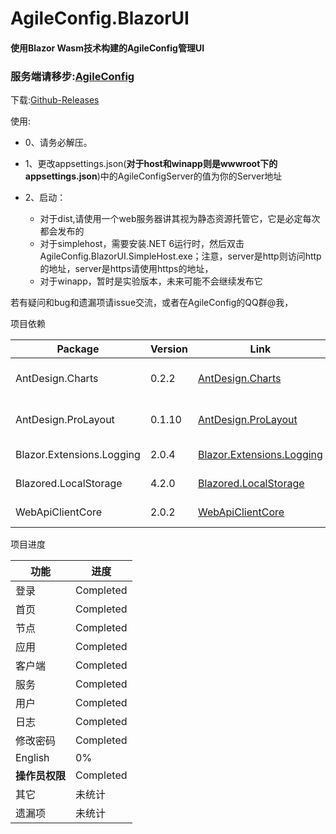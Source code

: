 # AgileConfig.BlazorUI

#### 使用Blazor Wasm技术构建的AgileConfig管理UI

### 服务端请移步:[AgileConfig](https://github.com/dotnetcore/AgileConfig)

下载:[Github-Releases](https://github.com/EzrealJ/AgileConfigBlazorUI/releases)

使用:

* 0、请务必解压。

* 1、更改appsettings.json(**对于host和winapp则是wwwroot下的appsettings.json**)中的AgileConfigServer的值为你的Server地址
* 2、启动：
  - 对于dist,请使用一个web服务器讲其视为静态资源托管它，它是必定每次都会发布的
  - 对于simplehost，需要安装.NET 6运行时，然后双击AgileConfig.BlazorUI.SimpleHost.exe；注意，server是http则访问http的地址，server是https请使用https的地址，
  - 对于winapp，暂时是实验版本，未来可能不会继续发布它

若有疑问和bug和遗漏项请issue交流，或者在AgileConfig的QQ群@我，

项目依赖

| Package                   | Version | Link                                                         | Licence                                                      |
| ------------------------- | ------- | ------------------------------------------------------------ | ------------------------------------------------------------ |
| AntDesign.Charts          | 0.2.2   | [AntDesign.Charts](https://github.com/ant-design-blazor/ant-design-charts-blazor) | [Apache-2.0 License](https://github.com/ant-design-blazor/ant-design-charts-blazor/blob/master/LICENSE) |
| AntDesign.ProLayout       | 0.1.10  | [AntDesign.ProLayout](https://github.com/ant-design-blazor/blazor-pro-components) | [Apache-2.0 License](https://github.com/ant-design-blazor/blazor-pro-components/blob/master/LICENSE) |
| Blazor.Extensions.Logging | 2.0.4   | [Blazor.Extensions.Logging](https://github.com/BlazorExtensions/Logging) | [MIT License](https://github.com/BlazorExtensions/Logging/blob/master/LICENSE) |
| Blazored.LocalStorage     | 4.2.0   | [Blazored.LocalStorage ](https://github.com/Blazored/LocalStorage) | [MIT License](https://github.com/Blazored/LocalStorage/blob/main/LICENSE) |
| WebApiClientCore          | 2.0.2   | [WebApiClientCore](https://github.com/dotnetcore/WebApiClient) | [MIT License](https://github.com/dotnetcore/WebApiClient/blob/master/LICENSE) |

项目进度

| 功能           | 进度      |
| -------------- | --------- |
| 登录           | Completed |
| 首页           | Completed |
| 节点           | Completed |
| 应用           | Completed |
| 客户端         | Completed |
| 服务           | Completed |
| 用户           | Completed |
| 日志           | Completed |
| 修改密码       | Completed |
| English        | 0%        |
| **操作员权限** | Completed |
| 其它           | 未统计    |
| 遗漏项         | 未统计    |

